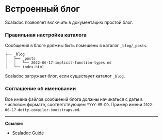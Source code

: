 # Встроенный блог

Scaladoc позволяет включить в документацию простой блог. 


### Правильная настройка каталога

Сообщения в блоге должны быть помещены в каталог `_blog/_posts`.

```text
├── _blog
│   ├── _posts
│   │   └── 2022-06-17-implicit-function-types.md
│   └── index.html
```

Scaladoc загружает блог, если существует каталог `_blog`.


### Соглашение об именовании

Все имена файлов сообщений блога должны начинаться с даты в числовом формате, соответствующем `YYYY-MM-DD`. 
Пример имени `2022-06-17-dotty-compiler-bootstraps.md`.


---

**Ссылки:**

- [Scaladoc Guide](https://docs.scala-lang.org/scala3/guides/scaladoc/blog.html)
